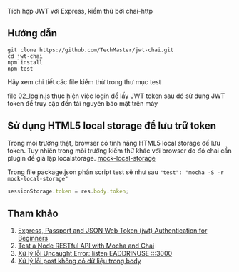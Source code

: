 Tích hợp JWT với Express, kiểm thử bởi chai-http

## Hướng dẫn
```
git clone https://github.com/TechMaster/jwt-chai.git
cd jwt-chai
npm install
npm test
```
Hãy xem chi tiết các file kiểm thử trong thư mục test

file 02_login.js thực hiện việc login để lấy JWT token sau đó sử dụng JWT token để truy cập đến tài nguyên bảo mật trên máy

## Sử dụng HTML5 local storage để lưu trữ token
Trong môi trường thật, browser có tính năng HTML5 local storage để lưu token. Tuy nhiên trong môi trường kiểm thử khác với browser
do đó chai cần plugin để giả lập localstorage.
[mock-local-storage](https://github.com/letsrock-today/mock-local-storage)

Trong file package.json phần script test sẽ như sau
```"test": "mocha -S -r mock-local-storage"```

```js
sessionStorage.token = res.body.token;
```

## Tham khảo
1. [Express, Passport and JSON Web Token (jwt) Authentication for Beginners](https://jonathanmh.com/express-passport-json-web-token-jwt-authentication-beginners/)
2. [Test a Node RESTful API with Mocha and Chai](https://scotch.io/tutorials/test-a-node-restful-api-with-mocha-and-chai)
3. [Xử lý lỗi Uncaught Error: listen EADDRINUSE :::3000](http://www.marcusoft.net/2015/10/eaddrinuse-when-watching-tests-with-mocha-and-supertest.html)
4. [Xử lý lỗi post không có dữ liệu trong body](http://stackoverflow.com/questions/35697763/post-request-via-chai)


